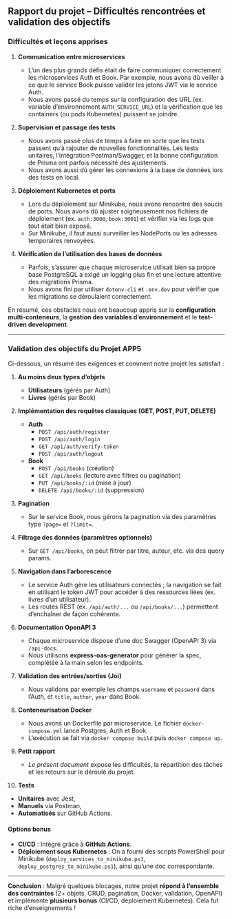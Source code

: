 ## Rapport du projet – Difficultés rencontrées et validation des objectifs

### Difficultés et leçons apprises

1. **Communication entre microservices**

   - L’un des plus grands défis était de faire communiquer correctement les microservices Auth et Book. Par exemple, nous avons dû veiller à ce que le service Book puisse valider les jetons JWT via le service Auth.
   - Nous avons passé du temps sur la configuration des URL (ex. variable d’environnement `AUTH_SERVICE_URL`) et la vérification que les containers (ou pods Kubernetes) puissent se joindre.

2. **Supervision et passage des tests**

   - Nous avons passé plus de temps à faire en sorte que les tests passent qu’à rajouter de nouvelles fonctionnalités. Les tests unitaires, l’intégration Postman/Swagger, et la bonne configuration de Prisma ont parfois nécessité des ajustements.
   - Nous avons aussi dû gérer les connexions à la base de données lors des tests en local.

3. **Déploiement Kubernetes et ports**

   - Lors du déploiement sur Minikube, nous avons rencontré des soucis de ports. Nous avons dû ajuster soigneusement nos fichiers de déploiement (ex. `auth:3000`, `book:3001`) et vérifier via les logs que tout était bien exposé.
   - Sur Minikube, il faut aussi surveiller les NodePorts ou les adresses temporaires renvoyées.

4. **Vérification de l’utilisation des bases de données**
   - Parfois, s’assurer que chaque microservice utilisait bien sa propre base PostgreSQL a exigé un logging plus fin et une lecture attentive des migrations Prisma.
   - Nous avons fini par utiliser `dotenv-cli` et `.env.dev` pour vérifier que les migrations se déroulaient correctement.

En résumé, ces obstacles nous ont beaucoup appris sur la **configuration multi-conteneurs**, la **gestion des variables d’environnement** et le **test-driven development**.

---

### Validation des objectifs du Projet APP5

Ci-dessous, un résumé des exigences et comment notre projet les satisfait :

1. **Au moins deux types d’objets**

   - **Utilisateurs** (gérés par Auth)
   - **Livres** (gérés par Book)

2. **Implémentation des requêtes classiques (GET, POST, PUT, DELETE)**

   - **Auth**
     - `POST /api/auth/register`
     - `POST /api/auth/login`
     - `GET /api/auth/verify-token`
     - `POST /api/auth/logout`
   - **Book**
     - `POST /api/books` (création)
     - `GET /api/books` (lecture avec filtres ou pagination)
     - `PUT /api/books/:id` (mise à jour)
     - `DELETE /api/books/:id` (suppression)

3. **Pagination**

   - Sur le service Book, nous gérons la pagination via des paramètres type `?page=` et `?limit=`.

4. **Filtrage des données (paramètres optionnels)**

   - Sur `GET /api/books`, on peut filtrer par titre, auteur, etc. via des query params.

5. **Navigation dans l’arborescence**

   - Le service Auth gère les utilisateurs connectés ; la navigation se fait en utilisant le token JWT pour accéder à des ressources liées (ex. livres d’un utilisateur).
   - Les routes REST (ex. `/api/auth/...` ou `/api/books/...`) permettent d’enchaîner de façon cohérente.

6. **Documentation OpenAPI 3**

   - Chaque microservice dispose d’une doc Swagger (OpenAPI 3) via `/api-docs`.
   - Nous utilisons **express-oas-generator** pour générer la spec, complétée à la main selon les endpoints.

7. **Validation des entrées/sorties (Joi)**

   - Nous validons par exemple les champs `username` et `password` dans l’Auth, et `title`, `author`, `year` dans Book.

8. **Conteneurisation Docker**

   - Nous avons un Dockerfile par microservice. Le fichier `docker-compose.yml` lance Postgres, Auth et Book.
   - L’exécution se fait via `docker compose build` puis `docker compose up`.

9. **Petit rapport**

   - _Le présent document_ expose les difficultés, la répartition des tâches et les retours sur le déroulé du projet.

10. **Tests**

- **Unitaires** avec Jest,
- **Manuels** via Postman,
- **Automatisés** sur GitHub Actions.

#### Options bonus

- **CI/CD** : Intégré grâce à **GitHub Actions**.
- **Déploiement sous Kubernetes** : On a fourni des scripts PowerShell pour Minikube (`deploy_services_to_minikube.ps1`, `deploy_postgres_to_minikube.ps1`), ainsi qu’une doc correspondante.

---

**Conclusion** : Malgré quelques blocages, notre projet **répond à l’ensemble des contraintes** (2+ objets, CRUD, pagination, Docker, validation, OpenAPI) et implémente **plusieurs bonus** (CI/CD, déploiement Kubernetes). Cela fut riche d’enseignements !
